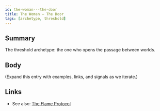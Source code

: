 ```yaml
---
id: the-woman---the-door
title: The Woman — The Door
tags: [archetype, threshold]
---
```


## Summary
The threshold archetype: the one who opens the passage between worlds.

## Body
(Expand this entry with examples, links, and signals as we iterate.)

## Links
- See also: [The Flame Protocol](./the-flame-protocol.md)
